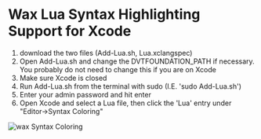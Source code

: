 # Wax Lua Syntax Highlighting Support for Xcode
1. download the two files (Add-Lua.sh, Lua.xclangspec)
2. Open Add-Lua.sh and change the DVTFOUNDATION_PATH if necessary.  You probably do not need to change this if you are on Xcode 
3. Make sure Xcode is closed
4. Run Add-Lua.sh from the terminal with sudo (I.E. 'sudo Add-Lua.sh')
5. Enter your admin password and hit enter
6. Open Xcode and select a Lua file, then click the 'Lua' entry under "Editor->Syntax Coloring"


![wax Syntax Coloring](https://raw.githubusercontent.com/intheway/Wax-In-Xcode/master/waxinxcode.gif)